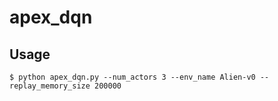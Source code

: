 # apex_dqn

## Usage
```
$ python apex_dqn.py --num_actors 3 --env_name Alien-v0 --replay_memory_size 200000
```
